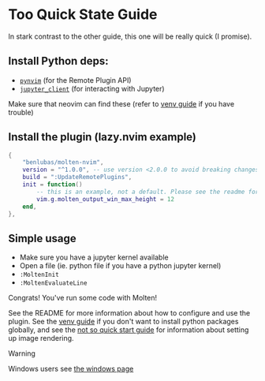 # Too Quick State Guide

In stark contrast to the other guide, this one will be really quick (I promise).

## Install Python deps:
- [`pynvim`](https://github.com/neovim/pynvim) (for the Remote Plugin API)
- [`jupyter_client`](https://github.com/jupyter/jupyter_client) (for interacting with Jupyter)

Make sure that neovim can find these (refer to [venv guide](Virtual-Environments) if you have
trouble)

## Install the plugin (lazy.nvim example)
```lua
{
    "benlubas/molten-nvim",
    version = "^1.0.0", -- use version <2.0.0 to avoid breaking changes
    build = ":UpdateRemotePlugins",
    init = function()
        -- this is an example, not a default. Please see the readme for more configuration options
        vim.g.molten_output_win_max_height = 12
    end,
},
```

## Simple usage

- Make sure you have a jupyter kernel available
- Open a file (ie. python file if you have a python jupyter kernel)
- `:MoltenInit`
- `:MoltenEvaluateLine`

Congrats! You've run some code with Molten!

See the README for more information about how to configure and use the plugin. See the [venv
guide](Virtual-Environments) if you don't want to install python packages globally, and see the [not
so quick start guide](Not-So-Quick-Start-Guide) for information about setting up image rendering.

> [!WARNING]
> Windows users see [the windows page](./Windows.md)
